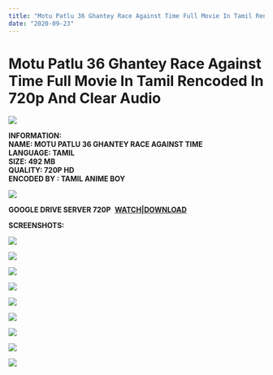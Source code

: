 ```yaml
---
title: "Motu Patlu 36 Ghantey Race Against Time Full Movie In Tamil Rencoded In 720p And Clear Audio"
date: "2020-09-23"
---
```


# Motu Patlu 36 Ghantey Race Against Time Full Movie In Tamil Rencoded In 720p And Clear Audio

[![](https://1.bp.blogspot.com/-2bMcqstzORw/XwL5lmNzvgI/AAAAAAAAB0Q/5XwvxYsIwIEzqwbl9A1br3FNX7uCd7t3QCLcBGAsYHQ/w400-h220/Motu{c48f4630022c0d57354920639953d21a0626fbbe35cb91b826b45669a52e752e}2BPatlu{c48f4630022c0d57354920639953d21a0626fbbe35cb91b826b45669a52e752e}2B36{c48f4630022c0d57354920639953d21a0626fbbe35cb91b826b45669a52e752e}2BGhantey{c48f4630022c0d57354920639953d21a0626fbbe35cb91b826b45669a52e752e}2BRace.png)](https://1.bp.blogspot.com/-2bMcqstzORw/XwL5lmNzvgI/AAAAAAAAB0Q/5XwvxYsIwIEzqwbl9A1br3FNX7uCd7t3QCLcBGAsYHQ/s1277/Motu{c48f4630022c0d57354920639953d21a0626fbbe35cb91b826b45669a52e752e}2BPatlu{c48f4630022c0d57354920639953d21a0626fbbe35cb91b826b45669a52e752e}2B36{c48f4630022c0d57354920639953d21a0626fbbe35cb91b826b45669a52e752e}2BGhantey{c48f4630022c0d57354920639953d21a0626fbbe35cb91b826b45669a52e752e}2BRace.png)

**INFORMATION:  
NAME: MOTU PATLU 36 GHANTEY RACE AGAINST TIME  
LANGUAGE: TAMIL  
SIZE: 492 MB  
QUALITY: 720P HD  
ENCODED BY : TAMIL ANIME BOY**

![](https://1.bp.blogspot.com/-GbheMl40-R8/XybFQP0q8wI/AAAAAAAACNA/DPa_JveUoGEBDRsYF2_ZDuUlD7OPQDE0wCLcBGAsYHQ/w400-h222/maxresdefault.jpg)

**GOOGLE DRIVE SERVER 720P**  **[WATCH|DOWNLOAD](https://gplinks.co/LAHB)**

**SCREENSHOTS:**

[![](https://1.bp.blogspot.com/-0idX7qzICzk/XwL5zjjsMJI/AAAAAAAAB0U/9n4nsntWEnIAR_3eHYcYItBHWEgCTGGSACLcBGAsYHQ/s320/bandicam{c48f4630022c0d57354920639953d21a0626fbbe35cb91b826b45669a52e752e}2B2020-07-06{c48f4630022c0d57354920639953d21a0626fbbe35cb91b826b45669a52e752e}2B12-42-14-440.jpg)](https://1.bp.blogspot.com/-0idX7qzICzk/XwL5zjjsMJI/AAAAAAAAB0U/9n4nsntWEnIAR_3eHYcYItBHWEgCTGGSACLcBGAsYHQ/s1748/bandicam{c48f4630022c0d57354920639953d21a0626fbbe35cb91b826b45669a52e752e}2B2020-07-06{c48f4630022c0d57354920639953d21a0626fbbe35cb91b826b45669a52e752e}2B12-42-14-440.jpg)

[![](https://1.bp.blogspot.com/-sKiMBG5g3VY/XwL5zhh0oJI/AAAAAAAAB0Y/Yns4VBpjiPwAvOhK4Fnwvsu-XnnpFci-ACLcBGAsYHQ/s320/bandicam{c48f4630022c0d57354920639953d21a0626fbbe35cb91b826b45669a52e752e}2B2020-07-06{c48f4630022c0d57354920639953d21a0626fbbe35cb91b826b45669a52e752e}2B12-42-35-085.jpg)](https://1.bp.blogspot.com/-sKiMBG5g3VY/XwL5zhh0oJI/AAAAAAAAB0Y/Yns4VBpjiPwAvOhK4Fnwvsu-XnnpFci-ACLcBGAsYHQ/s1739/bandicam{c48f4630022c0d57354920639953d21a0626fbbe35cb91b826b45669a52e752e}2B2020-07-06{c48f4630022c0d57354920639953d21a0626fbbe35cb91b826b45669a52e752e}2B12-42-35-085.jpg)

[![](https://1.bp.blogspot.com/-VIcFbpADb_M/XwL5zlnzTQI/AAAAAAAAB0c/Pn1XsmHFXJAqi9UVM4jTxtUEvHmqTBY-gCLcBGAsYHQ/s320/bandicam{c48f4630022c0d57354920639953d21a0626fbbe35cb91b826b45669a52e752e}2B2020-07-06{c48f4630022c0d57354920639953d21a0626fbbe35cb91b826b45669a52e752e}2B12-44-46-605.jpg)](https://1.bp.blogspot.com/-VIcFbpADb_M/XwL5zlnzTQI/AAAAAAAAB0c/Pn1XsmHFXJAqi9UVM4jTxtUEvHmqTBY-gCLcBGAsYHQ/s1739/bandicam{c48f4630022c0d57354920639953d21a0626fbbe35cb91b826b45669a52e752e}2B2020-07-06{c48f4630022c0d57354920639953d21a0626fbbe35cb91b826b45669a52e752e}2B12-44-46-605.jpg)

[![](https://1.bp.blogspot.com/-LjOCL-g8JGs/XwL50b5-TKI/AAAAAAAAB0g/dfziNKgbD4gHhovTy-atIQTueqJbg51HQCLcBGAsYHQ/s320/bandicam{c48f4630022c0d57354920639953d21a0626fbbe35cb91b826b45669a52e752e}2B2020-07-06{c48f4630022c0d57354920639953d21a0626fbbe35cb91b826b45669a52e752e}2B12-45-11-030.jpg)](https://1.bp.blogspot.com/-LjOCL-g8JGs/XwL50b5-TKI/AAAAAAAAB0g/dfziNKgbD4gHhovTy-atIQTueqJbg51HQCLcBGAsYHQ/s1743/bandicam{c48f4630022c0d57354920639953d21a0626fbbe35cb91b826b45669a52e752e}2B2020-07-06{c48f4630022c0d57354920639953d21a0626fbbe35cb91b826b45669a52e752e}2B12-45-11-030.jpg)

[![](https://1.bp.blogspot.com/-OZVGxbM-kmA/XwL55z-vZSI/AAAAAAAAB0w/AFIkIXZ9cA4gmXumyCZuVOjomSi4BwmfgCLcBGAsYHQ/s320/bandicam{c48f4630022c0d57354920639953d21a0626fbbe35cb91b826b45669a52e752e}2B2020-07-06{c48f4630022c0d57354920639953d21a0626fbbe35cb91b826b45669a52e752e}2B12-43-36-428.jpg)](https://1.bp.blogspot.com/-OZVGxbM-kmA/XwL55z-vZSI/AAAAAAAAB0w/AFIkIXZ9cA4gmXumyCZuVOjomSi4BwmfgCLcBGAsYHQ/s1740/bandicam{c48f4630022c0d57354920639953d21a0626fbbe35cb91b826b45669a52e752e}2B2020-07-06{c48f4630022c0d57354920639953d21a0626fbbe35cb91b826b45669a52e752e}2B12-43-36-428.jpg)

[![](https://1.bp.blogspot.com/-brjggg21lRM/XwL55zqCh5I/AAAAAAAAB0s/p1n5KI6uN447pS-lAAcwD_7b1BQyfQUSQCLcBGAsYHQ/s320/bandicam{c48f4630022c0d57354920639953d21a0626fbbe35cb91b826b45669a52e752e}2B2020-07-06{c48f4630022c0d57354920639953d21a0626fbbe35cb91b826b45669a52e752e}2B12-44-25-262.jpg)](https://1.bp.blogspot.com/-brjggg21lRM/XwL55zqCh5I/AAAAAAAAB0s/p1n5KI6uN447pS-lAAcwD_7b1BQyfQUSQCLcBGAsYHQ/s1741/bandicam{c48f4630022c0d57354920639953d21a0626fbbe35cb91b826b45669a52e752e}2B2020-07-06{c48f4630022c0d57354920639953d21a0626fbbe35cb91b826b45669a52e752e}2B12-44-25-262.jpg)

[![](https://1.bp.blogspot.com/-WYr3cjhLt3k/XwL559e18RI/AAAAAAAAB0o/vOZ_7MnvDkMG4MuQ5xsNB-8FVBOt73afgCLcBGAsYHQ/s320/bandicam{c48f4630022c0d57354920639953d21a0626fbbe35cb91b826b45669a52e752e}2B2020-07-06{c48f4630022c0d57354920639953d21a0626fbbe35cb91b826b45669a52e752e}2B12-45-35-135.jpg)](https://1.bp.blogspot.com/-WYr3cjhLt3k/XwL559e18RI/AAAAAAAAB0o/vOZ_7MnvDkMG4MuQ5xsNB-8FVBOt73afgCLcBGAsYHQ/s1744/bandicam{c48f4630022c0d57354920639953d21a0626fbbe35cb91b826b45669a52e752e}2B2020-07-06{c48f4630022c0d57354920639953d21a0626fbbe35cb91b826b45669a52e752e}2B12-45-35-135.jpg)

[![](https://1.bp.blogspot.com/-NbhLRNZGWMI/XwL56lHEOBI/AAAAAAAAB00/MSYeDH7JIW405Z-zRC7CrOkmYOKQlY8ggCLcBGAsYHQ/s320/bandicam{c48f4630022c0d57354920639953d21a0626fbbe35cb91b826b45669a52e752e}2B2020-07-06{c48f4630022c0d57354920639953d21a0626fbbe35cb91b826b45669a52e752e}2B12-46-01-132.jpg)](https://1.bp.blogspot.com/-NbhLRNZGWMI/XwL56lHEOBI/AAAAAAAAB00/MSYeDH7JIW405Z-zRC7CrOkmYOKQlY8ggCLcBGAsYHQ/s1744/bandicam{c48f4630022c0d57354920639953d21a0626fbbe35cb91b826b45669a52e752e}2B2020-07-06{c48f4630022c0d57354920639953d21a0626fbbe35cb91b826b45669a52e752e}2B12-46-01-132.jpg)

[![](https://1.bp.blogspot.com/-XAdh0KxmYYw/XwL6DaVyeKI/AAAAAAAAB04/I-koTFP2SS4gqZVSy7G-T3dAFXMAzz4awCLcBGAsYHQ/s320/bandicam{c48f4630022c0d57354920639953d21a0626fbbe35cb91b826b45669a52e752e}2B2020-07-06{c48f4630022c0d57354920639953d21a0626fbbe35cb91b826b45669a52e752e}2B12-46-07-051.jpg)](https://1.bp.blogspot.com/-XAdh0KxmYYw/XwL6DaVyeKI/AAAAAAAAB04/I-koTFP2SS4gqZVSy7G-T3dAFXMAzz4awCLcBGAsYHQ/s1737/bandicam{c48f4630022c0d57354920639953d21a0626fbbe35cb91b826b45669a52e752e}2B2020-07-06{c48f4630022c0d57354920639953d21a0626fbbe35cb91b826b45669a52e752e}2B12-46-07-051.jpg)
